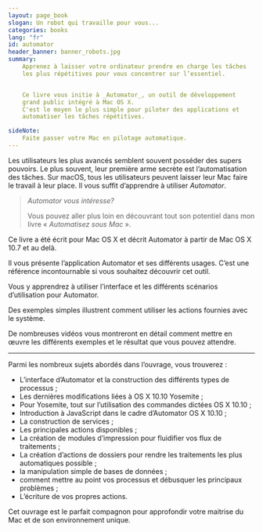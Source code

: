 ```yaml
---
layout: page_book
slogan: Un robot qui travaille pour vous...
categories: books
lang: "fr"
id: automator
header_banner: banner_robots.jpg
summary:
    Apprenez à laisser votre ordinateur prendre en charge les tâches 
    les plus répétitives pour vous concentrer sur l’essentiel.


    Ce livre vous initie à _Automator_, un outil de développement 
    grand public intégré à Mac OS X. 
    C'est le moyen le plus simple pour piloter des applications et 
    automatiser les tâches répétitives.

sideNote:
    Faite passer votre Mac en pilotage automatique.
---
```


Les utilisateurs les plus avancés semblent souvent posséder des supers pouvoirs.
Le plus souvent, leur première arme secrète est l’automatisation des tâches. 
Sur macOS, tous les utilisateurs peuvent laisser leur Mac faire le travail 
à leur place. Il vous suffit d’apprendre à utiliser _Automator_.

> _Automator vous intéresse?_ 
>
> Vous pouvez aller plus loin en découvrant tout son potentiel dans mon livre 
> « _Automatisez sous Mac_ ».


Ce livre a été écrit pour Mac OS X et décrit Automator à partir de Mac OS X 10.7
et au delà.

Il vous présente l’application Automator et ses différents usages. 
C’est une référence incontournable si vous souhaitez découvrir cet outil.

Vous y apprendrez à utiliser l’interface et les différents scénarios 
d’utilisation pour Automator.

Des exemples simples illustrent comment utiliser les actions fournies 
avec le système.

De nombreuses vidéos vous montreront en détail comment mettre en œuvre les 
différents exemples et le résultat que vous pouvez attendre.

-----

Parmi les nombreux sujets abordés dans l’ouvrage, vous trouverez :

- L’interface d’Automator et la construction des différents types de processus ;
- Les dernières modifications liées à OS X 10.10 Yosemite ;
- Pour Yosemite, tout sur l’utilisation des commandes dictées OS X 10.10 ;
- Introduction à JavaScript dans le cadre d’Automator OS X 10.10 ;
- La construction de services ;
- Les principales actions disponibles ;
- La création de modules d’impression pour fluidifier vos flux de traitements ;
- La création d’actions de dossiers pour rendre les traitements les plus automatiques possible ;
- la manipulation simple de bases de données ;
- comment mettre au point vos processus et débusquer les principaux problèmes ;
- L’écriture de vos propres actions.

Cet ouvrage est le parfait compagnon pour approfondir votre maitrise du Mac 
et de son environnement unique.


